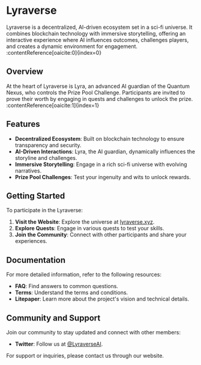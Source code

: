 # Lyraverse

Lyraverse is a decentralized, AI-driven ecosystem set in a sci-fi universe. It combines blockchain technology with immersive storytelling, offering an interactive experience where AI influences outcomes, challenges players, and creates a dynamic environment for engagement. :contentReference[oaicite:0]{index=0}

## Overview

At the heart of Lyraverse is Lyra, an advanced AI guardian of the Quantum Nexus, who controls the Prize Pool Challenge. Participants are invited to prove their worth by engaging in quests and challenges to unlock the prize. :contentReference[oaicite:1]{index=1}

## Features

- **Decentralized Ecosystem**: Built on blockchain technology to ensure transparency and security.
- **AI-Driven Interactions**: Lyra, the AI guardian, dynamically influences the storyline and challenges.
- **Immersive Storytelling**: Engage in a rich sci-fi universe with evolving narratives.
- **Prize Pool Challenges**: Test your ingenuity and wits to unlock rewards.

## Getting Started

To participate in the Lyraverse:

1. **Visit the Website**: Explore the universe at [lyraverse.xyz](https://www.lyraverse.xyz/).
2. **Explore Quests**: Engage in various quests to test your skills.
3. **Join the Community**: Connect with other participants and share your experiences.

## Documentation

For more detailed information, refer to the following resources:

- **FAQ**: Find answers to common questions.
- **Terms**: Understand the terms and conditions.
- **Litepaper**: Learn more about the project's vision and technical details.

## Community and Support

Join our community to stay updated and connect with other members:

- **Twitter**: Follow us at [@LyraverseAI](https://www.x.com/LyraverseAI/).

For support or inquiries, please contact us through our website.
